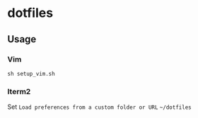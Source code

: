 # dotfiles

## Usage
### Vim
```
sh setup_vim.sh
```
### Iterm2
Set `Load preferences from a custom folder or URL` `~/dotfiles`
